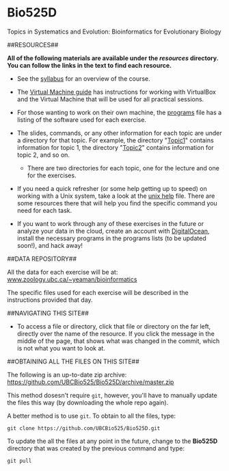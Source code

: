 Bio525D
=======

Topics in Systematics and Evolution:
Bioinformatics for Evolutionary Biology

##RESOURCES##

**All of the following materials are available under the *resources* directory. You can follow the links in the text to find each resource.**

- See the [syllabus](https://github.com/UBCBio525/Bio525D/blob/master/resources/syllabus.md) for an overview of the course.

- The [Virtual Machine guide](https://github.com/UBCBio525/Bio525D/blob/master/resources/vm.md) has instructions for working with VirtualBox and the Virtual Machine that will be used for all practical sessions.

- For those wanting to work on their own machine, the [programs](https://github.com/UBCBio525/Bio525D/blob/master/resources/programs.md) file has a listing of the software used for each exercise.

- The slides, commands, or any other information for each topic are under a directory for that topic. For example, the directory "[Topic1](https://github.com/UBCBio525/Bio525D/tree/master/Topic1)" contains information for topic 1, the directory "[Topic2](https://github.com/UBCBio525/Bio525D/tree/master/Topic2)" contains information for topic 2, and so on.

   - There are two directories for each topic, one for the lecture and one for the exercises.

- If you need a quick refresher (or some help getting up to speed) on working with a Unix system, take a look at the [unix help](https://github.com/UBCBio525/Bio525D/blob/master/resources/unix_help.md) file. There are some resources there that will help you find the specific command you need for each task. 

- If you want to work through any of these exercises in the future or analyze your data in the cloud, create an account with [DigitalOcean](https://www.digitalocean.com/?refcode=c4cc062482a8), install the necessary programs in the programs lists (to be updated soon!), and hack away!

##DATA REPOSITORY##

All the data for each exercise will be at: www.zoology.ubc.ca/~yeaman/bioinformatics

The specific files used for each exercise will be described in the instructions provided that day.

##NAVIGATING THIS SITE##

- To access a file or directory, click that file or directory on the far left, directly over the name of the resource. If you click the message in the middle of the page, that shows what was changed in the commit, which is not what you want to look at.

##OBTAINING ALL THE FILES ON THIS SITE##

The following is an up-to-date zip archive: https://github.com/UBCBio525/Bio525D/archive/master.zip

This method dosesn't require `git`, however, you'll have to manually update the files this way (by downloading the whole repo again).

A better method is to use `git`. To obtain to all the files, type:

    git clone https://github.com/UBCBio525/Bio525D.git

To update the all the files at any point in the future, change to the **Bio525D** directory that was created by the previous command and type:

    git pull


